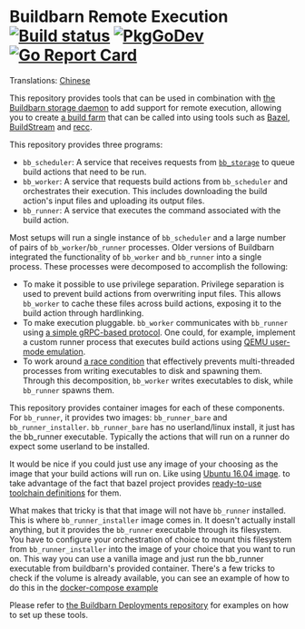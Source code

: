 # Buildbarn Remote Execution [![Build status](https://github.com/buildbarn/bb-remote-execution/workflows/master/badge.svg)](https://github.com/buildbarn/bb-remote-execution/actions) [![PkgGoDev](https://pkg.go.dev/badge/github.com/buildbarn/bb-remote-execution)](https://pkg.go.dev/github.com/buildbarn/bb-remote-execution) [![Go Report Card](https://goreportcard.com/badge/github.com/buildbarn/bb-remote-execution)](https://goreportcard.com/report/github.com/buildbarn/bb-remote-execution)

Translations: [Chinese](https://github.com/buildbarn/bb-remote-execution/blob/master/doc/zh_CN/README.md)

This repository provides tools that can be used in combination with
[the Buildbarn storage daemon](https://github.com/buildbarn/bb-storage)
to add support for remote execution, allowing you to create
[a build farm](https://en.wikipedia.org/wiki/Compile_farm) that can be
called into using tools such as [Bazel](https://bazel.build/),
[BuildStream](https://wiki.gnome.org/Projects/BuildStream) and
[recc](https://gitlab.com/bloomberg/recc).

This repository provides three programs:

- `bb_scheduler`: A service that receives requests from
  [`bb_storage`](https://github.com/buildbarn/bb-storage) to queue build
  actions that need to be run.
- `bb_worker`: A service that requests build actions from `bb_scheduler`
  and orchestrates their execution. This includes downloading the build
  action's input files and uploading its output files.
- `bb_runner`: A service that executes the command associated with the
  build action.

Most setups will run a single instance of `bb_scheduler` and a large
number of pairs of `bb_worker`/`bb_runner` processes. Older versions of
Buildbarn integrated the functionality of `bb_worker` and `bb_runner`
into a single process. These processes were decomposed to accomplish the
following:

- To make it possible to use privilege separation. Privilege separation
  is used to prevent build actions from overwriting input files. This
  allows `bb_worker` to cache these files across build actions,
  exposing it to the build action through hardlinking.
- To make execution pluggable. `bb_worker` communicates with `bb_runner`
  using [a simple gRPC-based protocol](https://github.com/buildbarn/bb-remote-execution/blob/master/pkg/proto/runner/runner.proto).
  One could, for example, implement a custom runner process that
  executes build actions using [QEMU user-mode emulation](https://www.qemu.org/).
- To work around [a race condition](https://github.com/golang/go/issues/22315)
  that effectively prevents multi-threaded processes from writing
  executables to disk and spawning them. Through this decomposition,
  `bb_worker` writes executables to disk, while `bb_runner` spawns them.

This repository provides container images for each of these components.
For `bb_runner`, it provides two images: `bb_runner_bare` and `bb_runner_installer`.
`bb_runner_bare` has no userland/linux install, it just has the bb_runner executable.
Typically the actions that will run on a runner do expect some userland to be installed.

It would be nice if you could just use any image of your choosing as the image that 
your build actions will run on. Like using [Ubuntu 16.04 image](https://console.cloud.google.com/marketplace/details/google/rbe-ubuntu16-04). to take advantage of the fact that bazel project provides [ready-to-use toolchain definitions](https://github.com/bazelbuild/bazel-toolchains)
for them.

What makes that tricky is that that image will not have `bb_runner` installed. This 
is where `bb_runner_installer` image comes in. It doesn't actually install anything,
but it provides the `bb_runner` executable through its filesystem. You have to
configure your orchestration of choice to mount this filesystem from `bb_runner_installer`
into the image of your choice that you want to run on. This way you can use a vanilla image
and just run the bb_runner executable from buildbarn's provided container. There's a few
tricks to check if the volume is already available, you can see an example of how to do
this in the [docker-compose example](https://github.com/buildbarn/bb-deployments/blob/e404c1a519355353d0e2cdfd447126fe07095594/docker-compose/docker-compose.yml#L89)


Please refer to [the Buildbarn Deployments repository](https://github.com/buildbarn/bb-deployments)
for examples on how to set up these tools.
